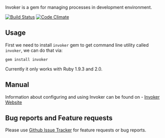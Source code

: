 Invoker is a gem for managing processes in development environment.

[![Build Status](https://travis-ci.org/code-mancers/invoker.png)](https://travis-ci.org/code-mancers/invoker)
[![Code Climate](https://codeclimate.com/repos/51d3bfb9c7f3a3777b060155/badges/7e150ca223f6bc8935f7/gpa.png)](https://codeclimate.com/repos/51d3bfb9c7f3a3777b060155/feed)

## Usage ##

First we need to install `invoker` gem to get command line utility called `invoker`, we can do that via:

    gem install invoker

Currently it only works with Ruby 1.9.3 and 2.0.

## Manual ##

Information about configuring and using Invoker can be found on -  [Invoker Website](http://invoker.codemancers.com)

## Bug reports and Feature requests

Please use [Github Issue Tracker](https://github.com/code-mancers/invoker/issues) for feature requests or bug reports.
